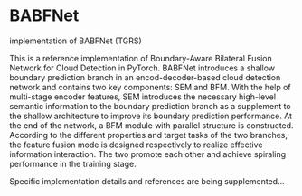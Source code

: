 # BABFNet
implementation of BABFNet (TGRS)

This is a reference implementation of Boundary-Aware Bilateral Fusion Network for Cloud Detection in PyTorch. BABFNet introduces a shallow boundary prediction branch in an encod-decoder-based cloud detection network and contains two key components: SEM and BFM. With the help of multi-stage encoder features, SEM introduces the necessary high-level semantic information to the boundary prediction branch as a supplement to the shallow architecture to improve its boundary prediction performance. At the end of the network, a BFM module with parallel structure is constructed. According to the different properties and target tasks of the two branches, the feature fusion mode is designed respectively to realize effective information interaction. The two promote each other and achieve spiraling performance in the training stage.

Specific implementation details and references are being supplemented...

